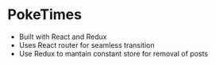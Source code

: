 # PokeTimes
* Built with React and Redux
* Uses React router for seamless transition
* Use Redux to mantain constant store for removal of posts
